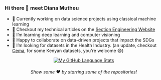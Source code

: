 ### Hi there 👋 meet **Diana Mutheu**

<!--
**bluemutheu/bluemutheu** is a ✨ _special_ ✨ repository because its `README.md` (this file) appears on your GitHub profile.

Here are some ideas to get you started:
-->

- 🔭 Currently working on data science projects using classical machine learning 
- 🌟 Checkout my technical articles on the [Section Engineering Website](https://www.section.io/engineering-education/authors/diana-mutheu/)
- 🌱 I’m learning deep learning and computer visioning
- 👯 Happy to collaborate on data-driven projects that impact the SDGs
- 🤔 I’m looking for datasets in the Health Industry. (an update, checkout [Cema](https://cema.africa/), for some Kenyan datasets, you're welcome 😄)


<div align="center">
 
 [![My GitHub Language Stats](https://github-readme-stats.vercel.app/api/top-langs/?username=bluemutheu&langs_count=5&theme=tokyonight)]()

 ###### Show some ❤️ by starring some of the repositories!

</div>

<!--
[![My GitHub Stats](https://github-readme-stats.vercel.app/api/?username=bluemutheu&count_private=true&theme=tokyonight&showicons=true)]()
- 💬 Ask me about anything, always willing to help
- ⚡ Fun fact: ...
- 📫 How to reach me: ...
- 😄 Pronouns: ...
-->
 

